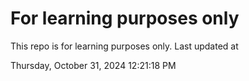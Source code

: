 # For learning purposes only
This repo is for learning purposes only.
Last updated at

Thursday, October 31, 2024 12:21:18 PM

